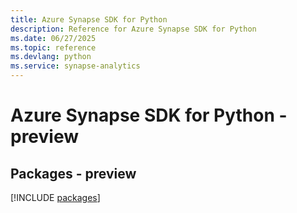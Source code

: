 ```yaml
---
title: Azure Synapse SDK for Python
description: Reference for Azure Synapse SDK for Python
ms.date: 06/27/2025
ms.topic: reference
ms.devlang: python
ms.service: synapse-analytics
---
```

# Azure Synapse SDK for Python - preview
## Packages - preview
[!INCLUDE [packages](synapse-index.md)]